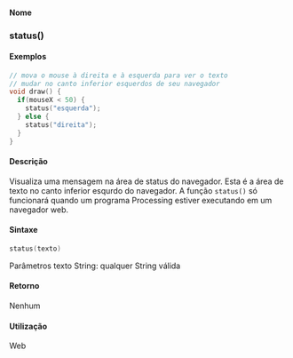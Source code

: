 
#### Nome
### status()

#### Exemplos

```pde
// mova o mouse à direita e à esquerda para ver o texto
// mudar no canto inferior esquerdos de seu navegador
void draw() { 
  if(mouseX < 50) { 
    status("esquerda"); 
  } else { 
    status("direita"); 
  } 
} 

```



#### Descrição
Visualiza uma mensagem na área de status do
navegador. Esta é a área de texto no canto inferior
esqurdo do navegador. A função `status()` só funcionará quando um programa Processing estiver executando em um navegador web.


#### Sintaxe
```pde
status(texto)

```
Parâmetros
texto
String: qualquer String válida



#### Retorno

	
Nenhum

#### Utilização

	
Web
